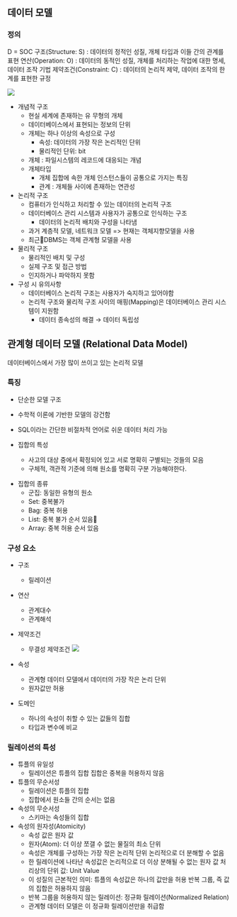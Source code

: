 ## 데이터 모델
### 정의
D = SOC
구조(Structure: S) : 데이터의 정적인 성질, 개체 타입과 이들 간의 관계를 표현
연산(Operation: O) :  데이터의 동적인 성질, 개체를 처리하는 작업에 대한 명세, 데이터 조작 기법
제약조건(Constraint: C) : 데이터의 논리적 제약, 데이터 조작의 한계를 표현한 규정



![](https://i.imgur.com/ZLaSwsm.png)

* 개념적 구조
	* 현실 세계에 존재하는 유 무형의 개체
	* 데이터베이스에서 표현되는 정보의 단위
	* 개체는 하나 이상의 속성으로 구성
		* 속성: 데이터의 가장 작은 논리적인 단위
		* 물리적인 단위: bit
	* 개체 : 파일시스템의 레코드에 대응되는 개념
	* 개체타입
		* 개체 집합에 속한 개체 인스턴스들이 공통으로 가지는 특징
		* 관계 : 개체들 사이에 존재하는 연관성
* 논리적 구조
	* 컴퓨터가 인식하고 처리할 수 있는 데이터의 논리적 구조
	* 데이터베이스 관리 시스템과 사용자가 공통으로 인식하는 구조
		* 데이터의 논리적 배치와 구성을 나타냄
	* 과거 계층적 모델, 네트워크 모델 => 현재는 객체지향모델을 사용
	* 최근DBMS는 객체 관계형 모델을 사용
* 물리적 구조
	* 물리적인 배치 및 구성
	* 실제 구조 및 접근 방법
	* 인지하거나 파악하지 못함
* 구성 시 유의사항
	* 데이터베이스 논리적 구조는 사용자가 숙지하고 있어야함
	* 논리적 구조와 물리적 구조 사이의 매핑(Mapping)은 데이터베이스 관리 시스템이 지원함
		* 데이터 종속성의 해결 → 데이터 독립성

## 관계형 데이터 모델 (Relational Data Model)
데이터베이스에서 가장 많이 쓰이고 있는 논리적 모델

### 특징
* 단순한 모델 구조
* 수학적 이론에 기반한 모델의 강건함
* SQL이라는 간단한 비절차적 언어로 쉬운 데이터 처리 가능

* 집합의 특성
	* 사고의 대상 중에서 확정되어 있고 서로 명확히 구별되는 것들의 모음
	* 구체적, 객관적 기준에 의해 원소를 명확히 구분 가능해야한다.
- 집합의 종류
	- 군집: 동일한 유형의 원소
	- Set: 중복불가
	- Bag: 중복 허용
	- List: 중복 불가 순서 있음
	- Array: 중복 허용 순서 있음

### 구성 요소
- 구조
	- 릴레이션
- 연산
	- 관계대수
	- 관계해석
- 제약조건
	- 무결성 제약조건
![](https://i.imgur.com/ddrpNc1.png)


- 속성
	- 관계형 데이터 모델에서 데이터의 가장 작은 논리 단위
	- 원자값만 허용
- 도메인
	- 하나의 속성이 취할 수 있는 값들의 집합
	- 타입과 변수에 비교


###  릴레이션의 특성
- 튜플의 유일성
	- 릴레이션은 튜플의 집합 집합은 중복을 허용하지 않음
- 튜플의 무순서성
	- 릴레이션은 튜플의 집합  
	- 집합에서 원소들 간의 순서는 없음
- 속성의 무순서성
	- 스키마는 속성들의 집합
- 속성의 원자성(Atomicity)
	- 속성 값은 원자 값  
	- 원자(Atom): 더 이상 쪼갤 수 없는 물질의 최소 단위
	- 속성은 개체를 구성하는 가장 작은 논리적 단위 논리적으로 더 분해할 수 없음
	- 한 릴레이션에 나타난 속성값은 논리적으로 더 이상 분해될 수 없는 원자 값 처리상의 단위 값: Unit Value
	- 이 성질의 근본적인 의미: 튜플의 속성값은 하나의 값만을 허용 반복 그룹, 즉 값의 집합은 허용하지 않음
	- 반복 그룹을 허용하지 않는 릴레이션: 정규화 릴레이션(Normalized Relation)
	- 관계형 데이터 모델은 이 정규화 릴레이션만을 취급함

